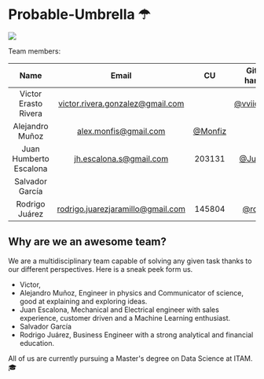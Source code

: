# Probable-Umbrella ☂

![](images/ProbableUmbrella.png)

Team members:

|**Name**|**Email**|**CU**|**Github handler**| 
|:---:|:---:|:---:|:---:|
| Victor Erasto Rivera | victor.rivera.gonzalez@gmail.com| | [@vviiccttoorr](https://github.com/vviiccttoorr)| 
| Alejandro Muñoz | alex.monfis@gmail.com | [@Monfiz](https://github.com/Monfiz) | 
| Juan Humberto Escalona| jh.escalona.s@gmail.com | 203131 | [@Juanes8](https://github.com/Juanes8)| 
| Salvador García  | | | | 
| Rodrigo Juárez | rodrigo.juarezjaramillo@gmail.com | 145804 | [@ro-juja](https://github.com/ro-juja)| 

## Why are we an awesome team?

We are a multidisciplinary team capable of solving any given task thanks to our different perspectives. Here is a sneak peek form us.
- Victor, 
- Alejandro Muñoz, Engineer in physics and Communicator of science, good at explaining and exploring ideas.  
- Juan Escalona, Mechanical and Electrical engineer with sales experience, customer driven and a Machine Learning enthusiast.
- Salvador García
- Rodrigo Juárez, Business Engineer with a strong analytical and financial education.

All of us are currently pursuing a Master's degree on Data Science at ITAM.  🎓 
